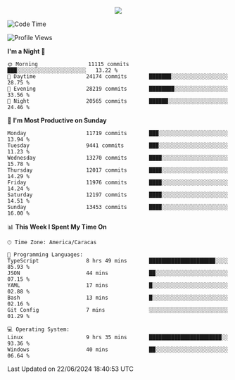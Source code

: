 <p align="center">
  <a href="http://www.github.com/thevacs">
    <img src="https://github-readme-streak-stats.herokuapp.com/?user=thevacs&stroke=ffffff&background=1c1917&ring=0891b2&fire=0891b2&currStreakNum=ffffff&currStreakLabel=0891b2&sideNums=ffffff&sideLabels=ffffff&dates=ffffff&hide_border=true" />
  </a>
</p>

<!--START_SECTION:waka-->
![Code Time](http://img.shields.io/badge/Code%20Time-2%2C553%20hrs%2023%20mins-blue)

![Profile Views](http://img.shields.io/badge/Profile%20Views-0-blue)

**I'm a Night 🦉** 

```text
🌞 Morning                11115 commits       ███░░░░░░░░░░░░░░░░░░░░░░   13.22 % 
🌆 Daytime                24174 commits       ███████░░░░░░░░░░░░░░░░░░   28.75 % 
🌃 Evening                28219 commits       ████████░░░░░░░░░░░░░░░░░   33.56 % 
🌙 Night                  20565 commits       ██████░░░░░░░░░░░░░░░░░░░   24.46 % 
```
📅 **I'm Most Productive on Sunday** 

```text
Monday                   11719 commits       ███░░░░░░░░░░░░░░░░░░░░░░   13.94 % 
Tuesday                  9441 commits        ███░░░░░░░░░░░░░░░░░░░░░░   11.23 % 
Wednesday                13270 commits       ████░░░░░░░░░░░░░░░░░░░░░   15.78 % 
Thursday                 12017 commits       ████░░░░░░░░░░░░░░░░░░░░░   14.29 % 
Friday                   11976 commits       ████░░░░░░░░░░░░░░░░░░░░░   14.24 % 
Saturday                 12197 commits       ████░░░░░░░░░░░░░░░░░░░░░   14.51 % 
Sunday                   13453 commits       ████░░░░░░░░░░░░░░░░░░░░░   16.00 % 
```


📊 **This Week I Spent My Time On** 

```text
🕑︎ Time Zone: America/Caracas

💬 Programming Languages: 
TypeScript               8 hrs 49 mins       █████████████████████░░░░   85.93 % 
JSON                     44 mins             ██░░░░░░░░░░░░░░░░░░░░░░░   07.15 % 
YAML                     17 mins             █░░░░░░░░░░░░░░░░░░░░░░░░   02.88 % 
Bash                     13 mins             █░░░░░░░░░░░░░░░░░░░░░░░░   02.16 % 
Git Config               7 mins              ░░░░░░░░░░░░░░░░░░░░░░░░░   01.29 % 

💻 Operating System: 
Linux                    9 hrs 35 mins       ███████████████████████░░   93.36 % 
Windows                  40 mins             ██░░░░░░░░░░░░░░░░░░░░░░░   06.64 % 
```


 Last Updated on 22/06/2024 18:40:53 UTC
<!--END_SECTION:waka-->
